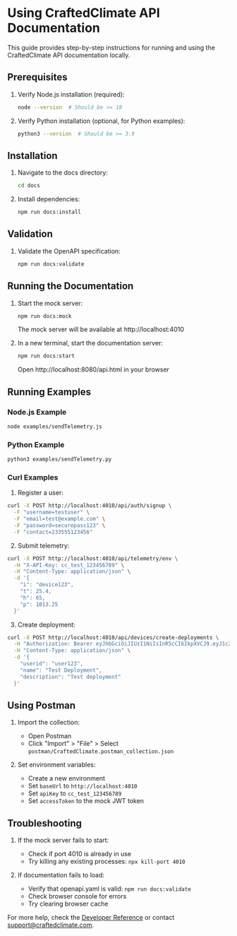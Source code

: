 # Using CraftedClimate API Documentation

This guide provides step-by-step instructions for running and using the CraftedClimate API documentation locally.

## Prerequisites

1. Verify Node.js installation (required):
   ```bash
   node --version  # Should be >= 18
   ```

2. Verify Python installation (optional, for Python examples):
   ```bash
   python3 --version  # Should be >= 3.9
   ```

## Installation

1. Navigate to the docs directory:
   ```bash
   cd docs
   ```

2. Install dependencies:
   ```bash
   npm run docs:install
   ```

## Validation

1. Validate the OpenAPI specification:
   ```bash
   npm run docs:validate
   ```

## Running the Documentation

1. Start the mock server:
   ```bash
   npm run docs:mock
   ```
   The mock server will be available at http://localhost:4010

2. In a new terminal, start the documentation server:
   ```bash
   npm run docs:start
   ```
   Open http://localhost:8080/api.html in your browser

## Running Examples

### Node.js Example
```bash
node examples/sendTelemetry.js
```

### Python Example
```bash
python3 examples/sendTelemetry.py
```

### Curl Examples

1. Register a user:
```bash
curl -X POST http://localhost:4010/api/auth/signup \
  -F "username=testuser" \
  -F "email=test@example.com" \
  -F "password=securepass123" \
  -F "contact=233555123456"
```

2. Submit telemetry:
```bash
curl -X POST http://localhost:4010/api/telemetry/env \
  -H "X-API-Key: cc_test_123456789" \
  -H "Content-Type: application/json" \
  -d '{
    "i": "device123",
    "t": 25.4,
    "h": 65,
    "p": 1013.25
  }'
```

3. Create deployment:
```bash
curl -X POST http://localhost:4010/api/devices/create-deployments \
  -H "Authorization: Bearer eyJhbGciOiJIUzI1NiIsInR5cCI6IkpXVCJ9.eyJ1c2VySWQiOiJ0ZXN0MTIzIn0.mock" \
  -H "Content-Type: application/json" \
  -d '{
    "userid": "user123",
    "name": "Test Deployment",
    "description": "Test deployment"
  }'
```

## Using Postman

1. Import the collection:
   - Open Postman
   - Click "Import" > "File" > Select `postman/CraftedClimate.postman_collection.json`

2. Set environment variables:
   - Create a new environment
   - Set `baseUrl` to `http://localhost:4010`
   - Set `apiKey` to `cc_test_123456789`
   - Set `accessToken` to the mock JWT token

## Troubleshooting

1. If the mock server fails to start:
   - Check if port 4010 is already in use
   - Try killing any existing processes: `npx kill-port 4010`

2. If documentation fails to load:
   - Verify that openapi.yaml is valid: `npm run docs:validate`
   - Check browser console for errors
   - Try clearing browser cache

For more help, check the [Developer Reference](dev/reference.md) or contact support@craftedclimate.com.